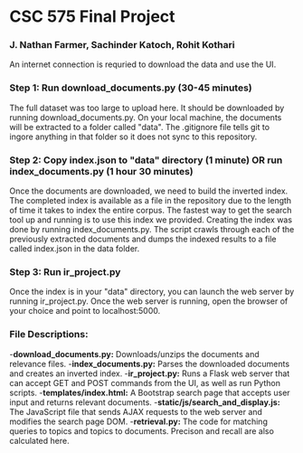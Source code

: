 # CSC 575 Final Project

### J. Nathan Farmer, Sachinder Katoch, Rohit Kothari

An internet connection is requried to download the data and use the UI.

### Step 1: Run download_documents.py (30-45 minutes)
The full dataset was too large to upload here. It should be downloaded by running download_documents.py. On your local machine, the documents will be extracted to a folder called "data". The .gitignore file tells git to ingore anything in that folder so it does not sync to this repository.

### Step 2: Copy index.json to "data" directory (1 minute) OR run index_documents.py (1 hour 30 minutes)
Once the documents are downloaded, we need to build the inverted index. The completed index is available as a file in the repository due to the length of time it takes to index the entire corpus. The fastest way to get the search tool up and running is to use this index we provided. Creating the index was done by running index_documents.py. The script crawls through each of the previously extracted documents and dumps the indexed results to a file called index.json in the data folder.

### Step 3: Run ir_project.py
Once the index is in your "data" directory, you can launch the web server by running ir_project.py. Once the web server is running, open the browser of your choice and point to localhost:5000.

### File Descriptions:
-**download_documents.py:** Downloads/unzips the documents and relevance files.
-**index_documents.py:** Parses the downloaded documents and creates an inverted index.
-**ir_project.py:** Runs a Flask web server that can accept GET and POST commands from the UI, as well as run Python scripts.
-**templates/index.html:** A Bootstrap search page that accepts user input and returns relevant documents.
-**static/js/search_and_display.js:** The JavaScript file that sends AJAX requests to the web server and modifies the search page DOM.
-**retrieval.py:** The code for matching queries to topics and topics to documents. Precison and recall are also calculated here.